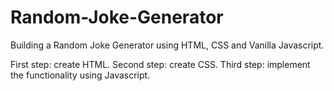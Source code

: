 # Random-Joke-Generator

Building a Random Joke Generator using HTML, CSS and Vanilla Javascript.

First step: create HTML.
Second step: create CSS.
Third step: implement the functionality using Javascript.
